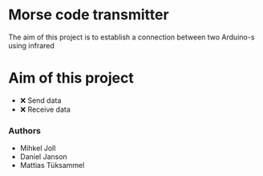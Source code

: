 # Morse code transmitter
The aim of this project is to establish a connection between two Arduino-s using infrared

# Aim of this project
* ❌ Send data
* ❌ Receive data

### Authors
* Mihkel Joll
* Daniel Janson
* Mattias Tüksammel